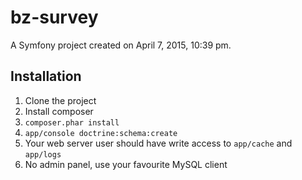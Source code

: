 bz-survey
=========

A Symfony project created on April 7, 2015, 10:39 pm.

Installation
------------

 1. Clone the project
 2. Install composer
 3. `composer.phar install`
 4. `app/console doctrine:schema:create`
 5. Your web server user should have write access to `app/cache` and `app/logs`
 6. No admin panel, use your favourite MySQL client
